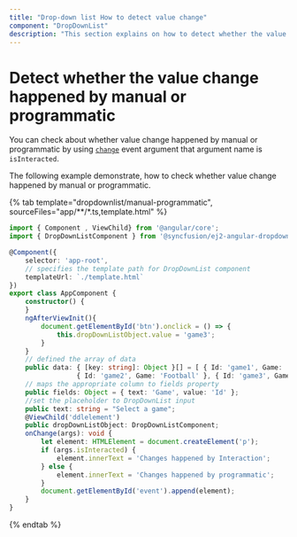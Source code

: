 ```yaml
---
title: "Drop-down list How to detect value change"
component: "DropDownList"
description: "This section explains on how to detect whether the value change happened by manual or programmatic in drop-down list control."
---
```


# Detect whether the value change happened by manual or programmatic

You can check about whether value change happened by manual or programmatic by
using [`change`](../../api/drop-down-list/#change) event argument that argument name is `isInteracted`.

The following example demonstrate, how to check whether value change happened by manual or programmatic.

{% tab template="dropdownlist/manual-programmatic", sourceFiles="app/**/*.ts,template.html"  %}

```typescript
import { Component , ViewChild} from '@angular/core';
import { DropDownListComponent } from '@syncfusion/ej2-angular-dropdowns';

@Component({
    selector: 'app-root',
    // specifies the template path for DropDownList component
    templateUrl: `./template.html`
})
export class AppComponent {
    constructor() {
    }
    ngAfterViewInit(){
        document.getElementById('btn').onclick = () => {
            this.dropDownListObject.value = 'game3';
        }
    }
    // defined the array of data
    public data: { [key: string]: Object }[] = [ { Id: 'game1', Game: 'Badminton' },
                 { Id: 'game2', Game: 'Football' }, { Id: 'game3', Game: 'Tennis' }];
    // maps the appropriate column to fields property
    public fields: Object = { text: 'Game', value: 'Id' };
    //set the placeholder to DropDownList input
    public text: string = "Select a game";
    @ViewChild('ddlelement')
    public dropDownListObject: DropDownListComponent;
    onChange(args): void {
        let element: HTMLElement = document.createElement('p');
        if (args.isInteracted) {
            element.innerText = 'Changes happened by Interaction';
        } else {
            element.innerText = 'Changes happened by programmatic';
        }
        document.getElementById('event').append(element);
    }
}
```

{% endtab %}
